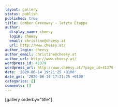 ```yaml
---
layout: gallery
status: publish
published: true
title: Comber Greenway - letzte Etappe
author:
  display_name: cheesy
  login: cheesy
  email: christine@cheesy.at
  url: http://www.cheesy.at/
author_login: cheesy
author_email: christine@cheesy.at
author_url: http://www.cheesy.at/
wordpress_id: 41379
wordpress_url: http://www.cheesy.at/?page_id=41379
date: '2020-06-14 19:21:25 +0100'
date_gmt: '2020-06-14 17:21:25 +0100'
categories: []
comments: []
---
```

[gallery orderby="title"]
